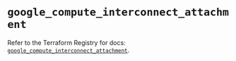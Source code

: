 # `google_compute_interconnect_attachment`

Refer to the Terraform Registry for docs: [`google_compute_interconnect_attachment`](https://registry.terraform.io/providers/hashicorp/google/6.36.0/docs/resources/compute_interconnect_attachment).
